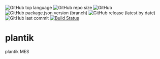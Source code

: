 ![GitHub top language](https://img.shields.io/github/languages/top/luftkluft/plantik)
![GitHub repo size](https://img.shields.io/github/repo-size/luftkluft/plantik)
![GitHub](https://img.shields.io/github/license/luftkluft/plantik)
![GitHub package.json version (branch)](https://img.shields.io/github/package-json/v/luftkluft/plantik/master)
![GitHub release (latest by date)](https://img.shields.io/github/v/release/luftkluft/plantik)
![GitHub last commit](https://img.shields.io/github/last-commit/luftkluft/plantik)
[![Build Status](https://circleci.com/gh/luftkluft/plantik.svg?branch=master)](https://circleci.com/gh/luftkluft/plantik)
# plantik
plantik MES

